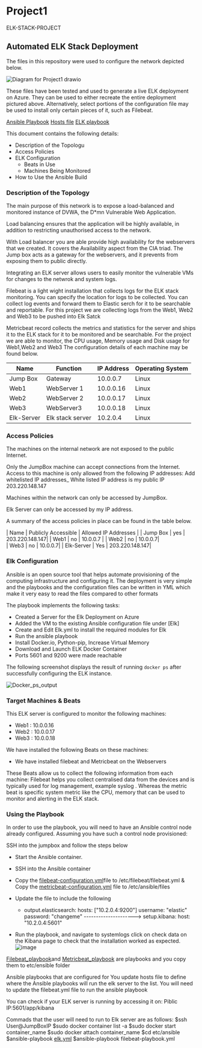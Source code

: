 # Project1
ELK-STACK-PROJECT 
## Automated ELK Stack Deployment

The files in this repository were used to configure the network depicted below.

![Diagram for Project1 drawio](https://user-images.githubusercontent.com/89238085/143392288-17714400-140c-442f-8137-955a187af339.png)


These files have been tested and used to generate a live ELK deployment on Azure. They can be used to either recreate the entire deployment pictured above. Alternatively, select portions of the configuration file may be used to install only certain pieces of it, such as Filebeat.

[Ansible Playbook](https://github.com/PMehtaJ/Project1/blame/main/Ansible%20Playbook)
[Hosts file](https://github.com/PMehtaJ/Project1/blob/main/Hosts%20File)
[ELK playbook](https://github.com/PMehtaJ/Project1/blob/main/ELK%20playbook)

This document contains the following details:
- Description of the Topologu
- Access Policies
- ELK Configuration
  - Beats in Use
  - Machines Being Monitored
- How to Use the Ansible Build


### Description of the Topology

The main purpose of this network is to expose a load-balanced and monitored instance of DVWA, the D*mn Vulnerable Web Application.

Load balancing ensures that the application will be highly available, in addition to restricting unauthorised access to the network.

With Load balancer you are able provide high availability for the webservers that we created. It covers the Availability aspect from the CIA triad. The Jump box acts as a gateway for the webservers, and it prevents from exposing them to public directly. 

Integrating an ELK server allows users to easily monitor the vulnerable VMs for changes to the netwrok and system logs.

Filebeat is a light wight installation that collects logs for the ELK stack monitoring. You can specify the location for logs to be collected. You can collect log events and forward them to Elastic serch for it to be searchable and reportable. For this project we are collecting logs from the Web1, Web2 and Web3 to be pushed into Elk Satck 

Metricbeat record collects the metrics and statistics for the server and ships it to the ELK stack for it to be monitored and be searchable. For the project we are able to monitor, the CPU usage, Memory usage and Disk usage for Web1,Web2 and Web3
The configuration details of each machine may be found below.


| Name     | Function | IP Address | Operating System |
|----------|----------|------------|------------------|
| Jump Box | Gateway  | 10.0.0.7   | Linux            |
| Web1     |      WebServer 1    |     10.0.0.16       |     Linux             |
| Web2     |      WebServer 2    |      10.0.0.17      |        Linux          |
| Web3    |   WebServer3       |    10.0.0.18        |   Linux               |
| Elk-Server    |   Elk stack server       |    10.2.0.4        |   Linux               |

### Access Policies

The machines on the internal network are not exposed to the public Internet. 

Only the JumpBox machine can accept connections from the Internet. Access to this machine is only allowed from the following IP addresses:
Add whitelisted IP addresses_ White listed IP address is my public IP 203.220.148.147

Machines within the network can only be accessed by JumpBox.

Elk Server can only be accessed by my IP address. 

A summary of the access policies in place can be found in the table below.

| Name     | Publicly Accessible | Allowed IP Addresses |
| Jump Box | yes  | 203.220.148.147|
| Web1     |      no    |     10.0.0.7 |
| Web2     |      no     |      10.0.0.7|       
| Web3    |   no       |    10.0.0.7|
| Elk-Server    |   Yes       |    203.220.148.147|

### Elk Configuration

Ansible is an open source tool that helps automate provisioning of the computing infrastructure and configuring it. The deployment is very simple and the playbooks and the configuration files can be written in YML which make it very easy to read the files compared to other formats

The playbook implements the following tasks:
- Created a Server for the Elk Deployment on Azure
- Added the VM to the existing Ansible configuration file under [Elk]
- Create and Edit Elk.yml to install the required modules for Elk
- Run the ansible playbook  
- Install Docker.io, Python-pip, Increase Virtual Memory
- Download and Launch ELK Docker Container 
- Ports 5601 and 9200 were made reachable

The following screenshot displays the result of running `docker ps` after successfully configuring the ELK instance.

![Docker_ps_output](https://user-images.githubusercontent.com/89238085/143396654-61731e40-5fe9-4e04-8e6d-291866cd2c4e.JPG)

### Target Machines & Beats
This ELK server is configured to monitor the following machines:
- Web1 : 10.0.0.16
- Web2 : 10.0.0.17
- Web3 : 10.0.0.18

We have installed the following Beats on these machines:
- We have installed filebeat and Metricbeat on the Webservers

These Beats allow us to collect the following information from each machine:
Filebeat helps you collect centralised data from the devices and is typically used for log management, example syslog . Whereas the metric beat is specific system metric like the CPU, memory that can be used to monitor and alerting in the ELK stack. 

### Using the Playbook
In order to use the playbook, you will need to have an Ansible control node already configured. Assuming you have such a control node provisioned: 

SSH into the jumpbox and follow the steps below
- Start the Ansible container.
- SSH into the Ansible container
- Copy the [filebeat-configuration.yml](https://github.com/PMehtaJ/Project1/blob/main/Filebeat%20Config)file to /etc/filebeat/filebeat.yml & Copy the [metricbeat-configuration.yml](https://github.com/PMehtaJ/Project1/blob/main/Metricbeat%20config) file to /etc/ansible/files
- Update the  file to include the following
     - output.elasticsearch:
       hosts: ["10.2.0.4:9200"]
       username: "elastic"
       password: "changeme"
       --------------------->
       setup.kibana:
       host: "10.2.0.4:5601"

- Run the playbook, and navigate to systemlogs click on check data on the Kibana page to check that the installation worked as expected.
![image](https://user-images.githubusercontent.com/89238085/143398430-69d2f8c4-fdf3-4f77-ac84-ec3e92f27aaa.png)

[Filebeat_playbook](https://github.com/PMehtaJ/Project1/blob/main/filebeat%20playbook)and [Metricbeat_playbook](https://github.com/PMehtaJ/Project1/blob/main/Metricbeat%20playbook) are playbooks and you copy them to etc/ensible folder

Ansible playbooks that are configured for 
You update hosts file to define where the Ansible playbooks will run the elk server to the list. You will need to update the filebeat.yml file to run the ansible playbook 

You can check if your ELK server is running by accessing it on: Piblic IP:5601/app/kibana

Commads that the user will need to run to Elk server are as follows: 
$ssh User@JumpBoxIP
$sudo docker container list -a
$sudo docker start container_name
$sudo docker attach container_name
$cd etc/ansible
$ansible-playbook [elk.yml](https://github.com/PMehtaJ/Project1/blob/main/elk%20yml)
$ansible-playbook filebeat-playbook.yml
